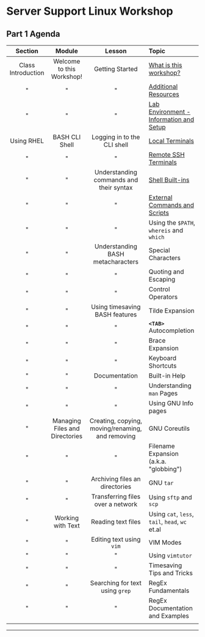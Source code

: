 # Server Support Linux Workshop

## Part 1 Agenda

| **Section** | **Module** | **Lesson** | **Topic** |
| :---------: | :--------: | :--------: | :-------- |
| Class Introduction | Welcome to this Workshop! | Getting Started | [What is this workshop? ](../WSINSTRO.md) |
| " | " | " | [Additional Resources](../WSRESROURCES.md) |
| " | " | " | [Lab Environment - Information and Setup](../WSLABINFO.md) |
| Using RHEL | BASH CLI Shell | Logging in to the CLI shell | [Local Terminals](./topic_1.md) |
| " | " | " | [Remote SSH Terminals](./topic_2.md) |
| " | " | Understanding commands and their syntax | [Shell Built-ins](topic_3.md) |
| " | " | " | [External Commands and Scripts](./topic_4.md) |
| " | " | " | Using the `$PATH`, `whereis` and `which` |
| " | " | Understanding BASH metacharacters | Special Characters |
| " | " | " | Quoting and Escaping|
| " | " | " | Control Operators|
| " | " | Using timesaving BASH features | Tilde Expansion|
| " | " | " |  **`<TAB>`** Autocompletion|
| " | " | " | Brace Expansion|
| " | " | " | Keyboard Shortcuts|
| " | " | Documentation | Built-in Help|
| " | " | " | Understanding  `man` Pages|
| " | " | " | Using GNU Info pages|
| " | Managing Files and Directories | Creating, copying, moving/renaming, and removing | GNU Coreutils|
| " | " | " | Filename Expansion (a.k.a. "globbing")|
| " | " | Archiving files an directories | GNU `tar` |
| " | " | Transferring files over a network | Using `sftp` and `scp` |
| " | Working with Text | Reading text files | Using `cat`, `less`, `tail`, `head`, `wc` et.al|
| " | " | Editing text using `vim` | VIM Modes|
| " | " | " | Using `vimtutor` |
| " | " | " | Timesaving Tips and Tricks|
| " | " | Searching for text using `grep` | RegEx Fundamentals|
| " | " | " | RegEx Documentation and Examples|
||||

*****
